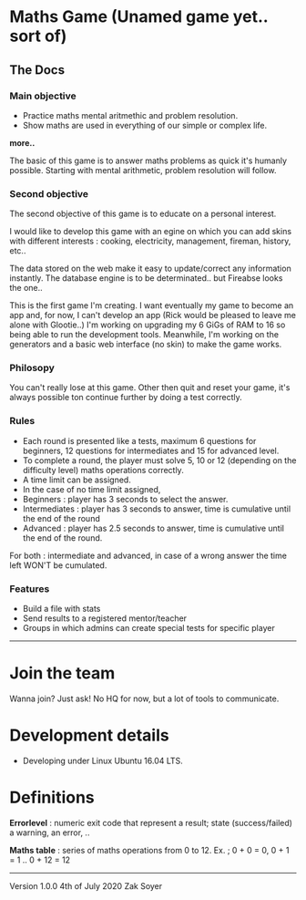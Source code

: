 # Maths Game (Unamed game yet.. sort of)
## The Docs

### Main objective

* Practice maths mental aritmethic and problem resolution.
* Show maths are used in everything of our simple or complex life.

**more..**

The basic of this game is to answer maths problems as quick it's humanly possible.
Starting with mental arithmetic, problem resolution will follow.

### Second objective

The second objective of this game is to educate on a personal interest.

I would like to develop this game with an egine on which you can add skins with different interests : cooking, electricity, management, fireman, history, etc..

The data stored on the web make it easy to update/correct any information instantly.
The database engine is to be determinated.. but Fireabse looks the one..

This is the first game I'm creating.  I want eventually my game to become an app and, for now, I can't develop an app (Rick would be pleased to leave me alone with Glootie..) I'm working on upgrading my 6 GiGs of RAM to 16 so being able to run the development tools.  Meanwhile, I'm working on the generators and a basic web interface (no skin) to make the game works.

### Philosopy

You can't really lose at this game.  Other then quit and reset your game, it's always possible ton continue further by doing a test correctly.

### Rules

* Each round is presented like a tests, maximum 6 questions for beginners, 12 questions for intermediates and 15 for advanced level.
* To complete a round, the player must solve 5, 10 or 12 (depending on the difficulty level) maths operations correctly.
* A time limit can be assigned.
* In the case of no time limit assigned, 
* Beginners : player has 3 seconds to select the answer.
* Intermediates : player has 3 seconds to answer, time is cumulative until the end of the round
* Advanced : player has 2.5 seconds to answer, time is cumulative until the end of the round.  

For both : intermediate and advanced, in case of a wrong answer the time left WON'T be cumulated.

### Features
* Build a file with stats
* Send results to a registered mentor/teacher
* Groups in which admins can create special tests for specific player

***

# Join the team

Wanna join? Just ask!  No HQ for now, but a lot of tools to communicate.

# Development details

* Developing under Linux Ubuntu 16.04 LTS.

# Definitions

**Errorlevel** : numeric exit code that represent a result; state (success/failed) a warning, an error, ..

**Maths table** : series of maths operations from 0 to 12. Ex. ; 0 + 0 = 0, 0 + 1 = 1 .. 0 + 12 = 12

***
Version 1.0.0
4th of July 2020
Zak Soyer
